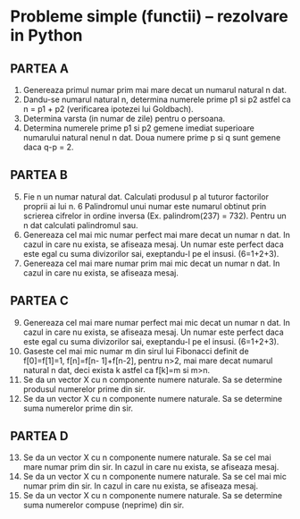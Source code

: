 # Probleme simple (functii) – rezolvare in Python


## PARTEA A

1. Genereaza primul numar prim mai mare decat un numarul natural n dat.
2. Dandu-se numarul natural n, determina numerele prime p1 si p2 astfel ca n = p1 + p2
(verificarea ipotezei lui Goldbach).
3. Determina varsta (in numar de zile) pentru o persoana.
4. Determina numerele prime p1 si p2 gemene imediat superioare numarului natural
nenul n dat. Doua numere prime p si q sunt gemene daca q-p = 2.

## PARTEA B

5. Fie n un numar natural dat. Calculati produsul p al tuturor factorilor proprii ai lui n.
6 Palindromul unui numar este numarul obtinut prin scrierea cifrelor in ordine inversa
(Ex. palindrom(237) = 732). Pentru un n dat calculati palindromul sau.
7. Genereaza cel mai mic numar perfect mai mare decat un numar n dat. In cazul in care
nu exista, se afiseaza mesaj. Un numar este perfect daca este egal cu suma divizorilor
sai, exeptandu-l pe el insusi. (6=1+2+3).
8. Genereaza cel mai mare numar prim mai mic decat un numar n dat. In cazul in care nu
exista, se afiseaza mesaj.

## PARTEA C

9. Genereaza cel mai mare numar perfect mai mic decat un numar n dat. In cazul in care
nu exista, se afiseaza mesaj. Un numar este perfect daca este egal cu suma divizorilor
sai, exeptandu-l pe el insusi. (6=1+2+3).
10. Gaseste cel mai mic numar m din sirul lui Fibonacci definit de f[0]=f[1]=1, f[n]=f[n-
1]+f[n-2], pentru n>2, mai mare decat numarul natural n dat, deci exista k astfel ca
f[k]=m si m>n.
11. Se da un vector X cu n componente numere naturale. Sa se determine produsul
numerelor prime din sir.
12. Se da un vector X cu n componente numere naturale. Sa se determine suma numerelor
prime din sir.

## PARTEA D

13. Se da un vector X cu n componente numere naturale. Sa se cel mai mare numar prim
din sir. In cazul in care nu exista, se afiseaza mesaj.
14. Se da un vector X cu n componente numere naturale. Sa se cel mai mic numar prim
din sir. In cazul in care nu exista, se afiseaza mesaj.
15. Se da un vector X cu n componente numere naturale. Sa se determine suma numerelor
compuse (neprime) din sir.
